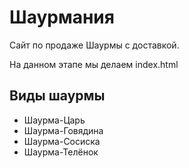 # Шаурмания

Сайт по продаже Шаурмы с доставкой.

На данном этапе мы делаем index.html

## Виды шаурмы

- Шаурма-Царь
- Шаурма-Говядина
- Шаурма-Сосиска
- Шаурма-Телёнок
